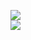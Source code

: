 [![](https://img.shields.io/badge/Made%20With-Github%20Spray-lightgrey.svg?style=for-the-badge&logo=github)](https://github.com/Annihil/github-spray#19420)  
[![](https://i.imgur.com/2DrTn0Z.gif)](https://github.com/Annihil/github-spray)